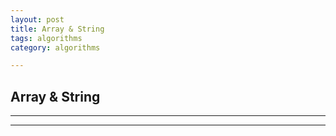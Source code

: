 ```yaml
---
layout: post
title: Array & String
tags: algorithms
category: algorithms 

---
```


## Array & String

<script src="https://gist.github.com/selimslab/cfaf15482f4daea98966a8cfca62c595.js"></script>


---


<script src="https://gist.github.com/selimslab/c9f83af8e34d01ad78c64dc6b97cb9b3.js"></script>

---

<script src="https://gist.github.com/selimslab/5be61aa0781b14bd3630d063f7a4428f.js"></script>